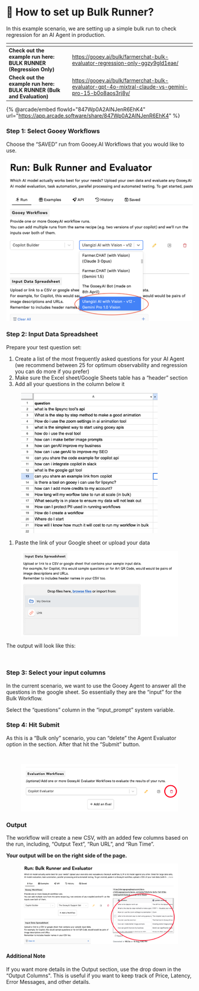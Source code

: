 # 💪 How to set up Bulk Runner?

In this example scenario, we are setting up a simple bulk run to check regression for an AI Agent in production.

<table data-view="cards"><thead><tr><th></th><th data-hidden data-card-target data-type="content-ref"></th></tr></thead><tbody><tr><td><strong>Check out the example run here: BULK RUNNER (Regression Only)</strong></td><td><a href="https://gooey.ai/bulk/farmerchat-bulk-evaluator-regression-only-ggzy9gld1eae/">https://gooey.ai/bulk/farmerchat-bulk-evaluator-regression-only-ggzy9gld1eae/</a></td></tr><tr><td><strong>Check out the example run here: BULK RUNNER (Bulk and Evaluation)</strong></td><td><a href="https://gooey.ai/bulk/farmerchat-bulk-evaluator-gpt-4o-mixtral-claude-vs-gemini-pro-15-b0o8aos3rj8y/">https://gooey.ai/bulk/farmerchat-bulk-evaluator-gpt-4o-mixtral-claude-vs-gemini-pro-15-b0o8aos3rj8y/</a></td></tr></tbody></table>

{% @arcade/embed flowId="847Wp0A2AlNJenR6EhK4" url="https://app.arcade.software/share/847Wp0A2AlNJenR6EhK4" %}

### Step 1: Select Gooey Workflows <a href="#jmvc9vjmbif9" id="jmvc9vjmbif9"></a>

Choose the “SAVED” run from Gooey.AI Workflows that you would like to use.

![](<../../.gitbook/assets/2 (1) (1).png>)

### Step 2: Input Data Spreadsheet <a href="#s6plmddmwaiq" id="s6plmddmwaiq"></a>

Prepare your test question set:

1. Create a list of the most frequently asked questions for your AI Agent (we recommend between 25 for optimum observability and regression you can do more if you prefer)
2. Make sure the Excel sheet/Google Sheets table has a “header” section
3. Add all your questions in the column below it

<figure><img src="../../.gitbook/assets/3 (1) (1).png" alt="" width="369"><figcaption></figcaption></figure>

1. Paste the link of your Google sheet or upload your data

&#x20;

<figure><img src="../../.gitbook/assets/4 (1) (1).png" alt="" width="563"><figcaption></figcaption></figure>

The output will look like this:

<figure><img src="../../.gitbook/assets/Screenshot 2025-09-01 at 7.48.32 PM.png" alt=""><figcaption></figcaption></figure>

### Step 3: Select your input columns <a href="#yayrw51txj9z" id="yayrw51txj9z"></a>

In the current scenario, we want to use the Gooey Agent to answer all the questions in the google sheet. So essentially they are the “input” for the Bulk Workflow.

Select the “questions” column in the “input\_prompt” system variable.

### Step 4: Hit Submit <a href="#pqej8inj371s" id="pqej8inj371s"></a>

As this is a “Bulk only” scenario, you can “delete” the Agent Evaluator option in the section. After that hit the “Submit” button.

&#x20;

<figure><img src="../../.gitbook/assets/Screenshot 2025-09-01 at 7.48.39 PM.png" alt=""><figcaption></figcaption></figure>

<figure><img src="../../.gitbook/assets/6.png" alt="" width="563"><figcaption></figcaption></figure>

### Output <a href="#id-6n9vkbjh3n11" id="id-6n9vkbjh3n11"></a>

The workflow will create a new CSV, with an added few columns based on the run, including, “Output Text”, “Run URL”, and “Run Time”.

**Your output will be on the right side of the page.**

<figure><img src="../../.gitbook/assets/7.png" alt="" width="563"><figcaption></figcaption></figure>

#### Additional Note <a href="#kfu0hmigziyi" id="kfu0hmigziyi"></a>

If you want more details in the Output section, use the drop down in the “Output Columns". This is useful if you want to keep track of Price, Latency, Error Messages, and other details.

<figure><img src="../../.gitbook/assets/Screenshot 2025-09-01 at 7.50.50 PM.png" alt=""><figcaption></figcaption></figure>

